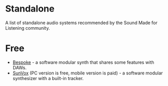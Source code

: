 # Standalone
A list of standalone audio systems recommended by the Sound Made for Listening community.

# Free
* [Bespoke](https://www.bespokesynth.com/) - a software modular synth that shares some features with DAWs.
* [SunVox](https://warmplace.ru/soft/sunvox/) (PC version is free, mobile version is paid) - a software modular synthesizer with a built-in tracker.